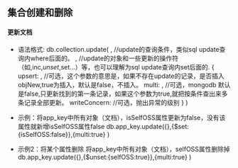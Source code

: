 
## 集合创建和删除

#### 更新文档
  
 - 语法格式:
 db.collection.update(
    <query>,          //update的查询条件，类似sql update查询内where后面的。
    <update>,         //update的对象和一些更新的操作符（如$,$inc,$unset,$set...）等，也可以理解为sql update查询内set后面的.
    {
      upsert: <boolean>,      //可选，这个参数的意思是，如果不存在update的记录，是否插入objNew,true为插入，默认是false，不插入。
      multi: <boolean>,       //可选，mongodb 默认是false,只更新找到的第一条记录，如果这个参数为true,就把按条件查出来多条记录全部更新。
      writeConcern: <document>        //可选，抛出异常的级别
    }
 ) 
- 示例：将app_key中所有对象（文档），isSelfOSS属性更新为false，没有该属性就新增isSelfOSS属性false
    db.app_key.update({},{$set:{isSelfOSS:false}},{multi:true} )

- 示例2：将某个属性删除
    将app_key中所有对象（文档），selfOSS属性删除掉
    db.app_key.update({},{$unset:{selfOSS:true}},{multi:true} )
